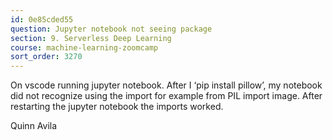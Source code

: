 ```yaml
---
id: 0e85cded55
question: Jupyter notebook not seeing package
section: 9. Serverless Deep Learning
course: machine-learning-zoomcamp
sort_order: 3270
---
```


On vscode running jupyter notebook. After I ‘pip install pillow’, my notebook did not recognize using the import for example from PIL import image. After restarting the jupyter notebook the imports worked.

Quinn Avila

